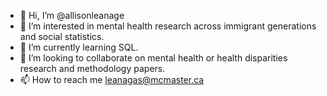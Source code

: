 - 👋 Hi, I’m @allisonleanage
- 👀 I’m interested in mental health research across immigrant generations and social statistics.
- 🌱 I’m currently learning SQL.
- 💞️ I’m looking to collaborate on mental health or health disparities research and methodology papers.
- 📫 How to reach me leanagas@mcmaster.ca

<!---
allisonleanage/allisonleanage is a ✨ special ✨ repository because its `README.md` (this file) appears on your GitHub profile.
You can click the Preview link to take a look at your changes.
--->
